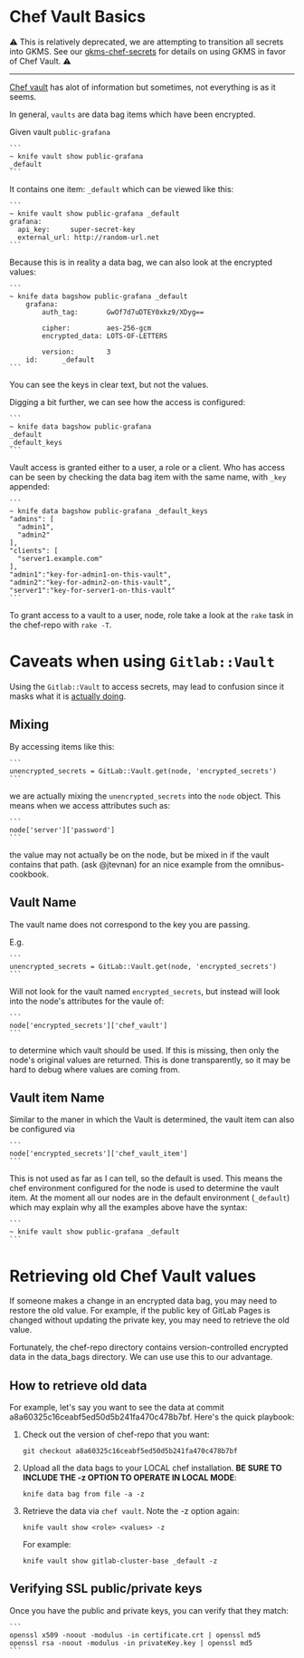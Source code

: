 # Chef Vault Basics

:warning: This is relatively deprecated, we are attempting to transition all
secrets into GKMS. See our [gkms-chef-secrets](./gkms-chef-secrets.md) for
details on using GKMS in favor of Chef Vault. :warning:

---

[Chef vault](https://github.com/chef-cookbooks/chef-vault) has alot of information
but sometimes, not everything is as it seems. 

In general, `vaults` are data bag items which have been encrypted. 



Given vault `public-grafana`

    ```
    ~ knife vault show public-grafana
    _default
    ```

It contains one item: `_default` which can be viewed like this:

    ```
    ~ knife vault show public-grafana _default
    grafana:
      api_key:     super-secret-key 
      external_url: http://random-url.net
    ```

Because this is in reality a data bag, we can also look at the encrypted
values:

    ```
    ~ knife data bagshow public-grafana _default
		grafana:
			auth_tag:       GwOf7d7uDTEY0xkz9/XDyg==

			cipher:         aes-256-gcm
			encrypted_data: LOTS-OF-LETTERS

			version:        3
		id:      _default
    ```

You can see the keys in clear text, but not the values.

Digging a bit further, we can see how the access is configured:

    ```
    ~ knife data bagshow public-grafana
    _default
    _default_keys
    ```

Vault access is granted either to a user, a role or a client. 
Who has access can be seen by checking the data bag item with 
the same name, with `_key` appended:

    ```
    ~ knife data bagshow public-grafana _default_keys
    "admins": [
      "admin1",
      "admin2"
    ],
    "clients": [
      "server1.example.com"
    ],
    "admin1":"key-for-admin1-on-this-vault",
    "admin2":"key-for-admin2-on-this-vault",
    "server1":"key-for-server1-on-this-vault"
    ```

To grant access to a vault to a user, node, role take a look at the `rake`
task in the chef-repo with `rake -T`.

# Caveats when using `Gitlab::Vault`

Using the `Gitlab::Vault` to access secrets, may lead to confusion since
it masks what it is [actually doing](https://gitlab.com/gitlab-cookbooks/gitlab-vault/blob/master/libraries/vault.rb).

## Mixing

By accessing items like this:

    ```
    unencrypted_secrets = GitLab::Vault.get(node, 'encrypted_secrets')
    ```

we are actually mixing the `unencrypted_secrets` into the `node` object.
This means when we access attributes such as:

    ```
    node['server']['password']
    ```

the value may not actually be on the node, but be mixed in if the 
vault contains that path. (ask @jtevnan) for an nice example from the 
omnibus-cookbook.

## Vault Name

The vault name does not correspond to the key you are passing.

E.g.

    ```
    unencrypted_secrets = GitLab::Vault.get(node, 'encrypted_secrets')
    ```

Will not look for the vault named `encrypted_secrets`, but instead will look into the node's
attributes for the vaule of:

    ```
    node['encrypted_secrets']['chef_vault']
    ```

to determine which vault should be used. If this is missing, then only the node's
original values are returned. This is done transparently, so it may be 
hard to debug where values are coming from.

## Vault item Name

Similar to the maner in which the Vault is determined, the vault item can
also be configured via

    ```
    node['encrypted_secrets']['chef_vault_item']
    ```

This is not used as far as I can tell, so the default is used.
This means the chef environment configured for the node is used to
determine the vault item. At the moment all our nodes are in the
default environment (`_default`) which may explain why all the examples
above have the syntax:

    ```
    ~ knife vault show public-grafana _default
    ```

# Retrieving old Chef Vault values

If someone makes a change in an encrypted data bag, you may need to restore
the old value. For example, if the public key of GitLab Pages is changed
without updating the private key, you may need to retrieve the old value.

Fortunately, the chef-repo directory contains version-controlled encrypted
data in the data_bags directory. We can use use this to our advantage.

## How to retrieve old data

For example, let's say you want to see the data at commit
a8a60325c16ceabf5ed50d5b241fa470c478b7bf. Here's the quick playbook:

1. Check out the version of chef-repo that you want:

    ```
    git checkout a8a60325c16ceabf5ed50d5b241fa470c478b7bf
    ```

1. Upload all the data bags to your LOCAL chef installation.
    **BE SURE TO INCLUDE THE -z OPTION TO OPERATE IN LOCAL MODE**:

    ```
    knife data bag from file -a -z
    ```

1. Retrieve the data via `chef vault`. Note the -z option again:

    ```
    knife vault show <role> <values> -z
    ```

    For example:

    ```
    knife vault show gitlab-cluster-base _default -z
    ```

## Verifying SSL public/private keys

Once you have the public and private keys, you can verify that they match:

    ```
    openssl x509 -noout -modulus -in certificate.crt | openssl md5
    openssl rsa -noout -modulus -in privateKey.key | openssl md5
    ```
